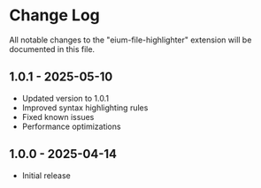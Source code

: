 # Change Log

All notable changes to the "eium-file-highlighter" extension will be documented in this file.

## 1.0.1 - 2025-05-10

- Updated version to 1.0.1
- Improved syntax highlighting rules
- Fixed known issues
- Performance optimizations

## 1.0.0 - 2025-04-14

- Initial release